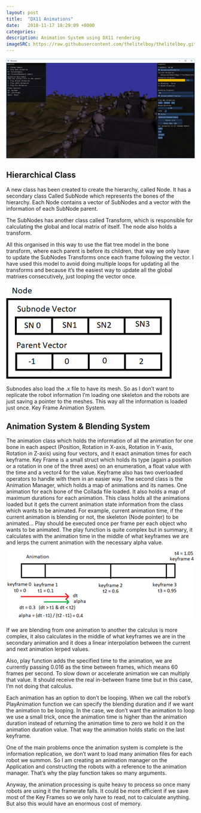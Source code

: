 ```yaml
---
layout: post
title:  "DX11 Animations"
date:   2018-11-17 18:29:09 +0000
categories: 
description: Animation System using DX11 rendering
imageSRC: https://raw.githubusercontent.com/thelitelboy/thelitelboy.github.io/master/_assets/dx11animation.png
---
```


![DX11Animation][DX11-DX11Animation]

## Hierarchical Class

A new class has been created to create the hierarchy, called Node. It has a secondary class Called SubNode which represents the bones of the hierarchy. Each Node contains a vector of SubNodes and a vector with the information of each SubNode parent. 

The SubNodes has another class called Transform, which is responsible for calculating the global and local matrix of itself. The node also holds a transform. 

All this organised in this way to use the flat tree model in the bone transform, where each parent is before its children, that way we only have to update the SubNodes Transforms once each frame following the vector. I have used this model to avoid doing multiple loops for updating all the transforms and because it’s the easiest way to update all the global matrixes consecutively, just looping the vector once. 
 
![Node][DX11-Node]

Subnodes also load the .x file to have its mesh. So as I don’t want to replicate the robot information I’m loading one skeleton and the robots are just saving a pointer to the meshes. This way all the information is loaded just once. Key Frame Animation System.

## Animation System & Blending System

The animation class which holds the information of all the animation for one bone in each aspect (Position, Rotation in X-axis, Rotation in Y-axis, Rotation in Z-axis) using four vectors, and it exact animation times for each keyframe.  Key Frame is a small struct which holds its type (again a position or a rotation in one of the three axes) on an enumeration, a float value with the time and a vector4 for the value. Keyframe also has two overloaded operators to handle with them in an easier way. 
The second class is the Animation Manager, which holds a map of animations and its names. One animation for each bone of the Collada file loaded. It also holds a map of maximum durations for each animation. This class holds all the animations loaded but it gets the current animation state information from the class which wants to be animated. For example, current animation time, if the current animation is blending or not, the skeleton (Node pointer) to be animated…
Play should be executed once per frame per each object who wants to be animated. The play function is quite complex but in summary, it calculates with the animation time in the middle of what keyframes we are and lerps the current animation with the necessary alpha value. 
 
![Animation][DX11-Animation]


If we are blending from one animation to another the calculus is more complex, it also calculates in the middle of what keyframes we are in the secondary animation and it does a linear interpolation between the current and next animation lerped values. 

Also, play function adds the specified time to the animation, we are currently passing 0.016 as the time between frames, which means 60 frames per second. To slow down or accelerate animation we can multiply that value. It should receive the real in-between frame time but in this case, I’m not doing that calculus. 

Each animation has an option to don’t be looping. When we call the robot’s PlayAnimation function we can specify the blending duration and if we want the animation to be looping. In the case, we don’t want the animation to loop we use a small trick, once the animation time is higher than the animation duration instead of returning the animation time to zero we hold it on the animation duration value. That way the animation holds static on the last keyframe. 

One of the main problems once the animation system is complete is the information replication, we don’t want to load many animation files for each robot we summon. So I am creating an animation manager on the Application and constructing the robots with a reference to the animation manager. That’s why the play function takes so many arguments. 

Anyway, the animation processing is quite heavy to process so once many robots are using it the framerate falls. It could be more efficient if we save most of the Key Frames so we only have to read, not to calculate anything. But also this would have an enormous cost of memory.

[DX11-DX11Animation]: https://raw.githubusercontent.com/thelitelboy/thelitelboy.github.io/master/_assets/dx11animation.png
[DX11-Node]: https://raw.githubusercontent.com/thelitelboy/thelitelboy.github.io/master/_assets/NodeDX11.png
[DX11-Animation]: https://raw.githubusercontent.com/thelitelboy/thelitelboy.github.io/master/_assets/animation.png
